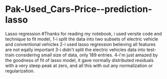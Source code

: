 # Pak-Used_Cars-Price--prediction-lasso
Lasso regression
#Thanks for reading my notebook, i used versite code and technique to fit model,
1-i split the data into two subsets of electric vehicle and conventional vehicles
2-i used lasso regression believing all features are not eqally important
3-i didn't split the electric vehicles data into test-train considering small size of data, only 189 entries.
4-i'm just amazed by the goodness of fit of lasso model, it gave normally distributed residuals with a very steep peak at zero, and all this with out any normalization or regularization.
